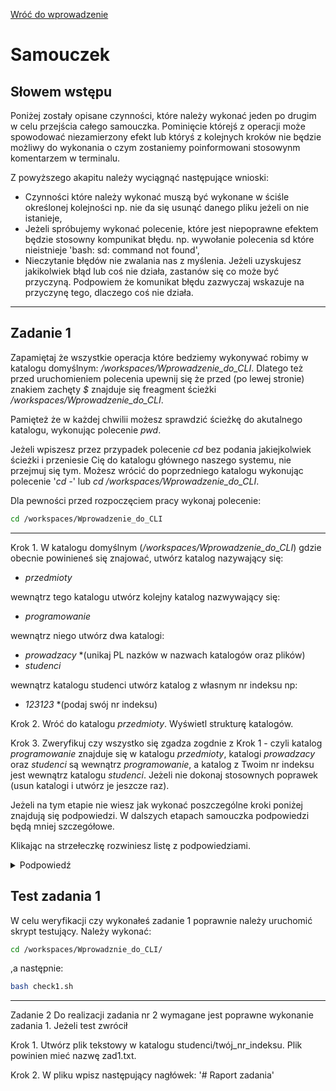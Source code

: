 [Wróć do wprowadzenie](./wprowadzenie.md)
# Samouczek
## Słowem wstępu
Poniżej zostały opisane czynności, które należy wykonać jeden po drugim w celu przejścia całego samouczka. Pominięcie którejś z operacji może spowodować niezamierzony efekt lub któryś z kolejnych kroków nie będzie możliwy do wykonania o czym zostaniemy poinformowani stosowynm komentarzem w terminalu.

Z powyższego akapitu należy wyciągnąć następujące wnioski:
- Czynności które należy wykonać muszą być wykonane w ściśle określonej kolejności np. nie da się usunąć danego pliku jeżeli on nie istanieje,
- Jeżeli spróbujemy wykonać polecenie, które jest niepoprawne efektem będzie stosowny kompunikat błędu. np. wywołanie polecenia sd które nieistnieje 'bash: sd: command not found',
- Nieczytanie błędów nie zwalania nas z myślenia. Jeżeli uzyskujesz jakikolwiek błąd lub coś nie działa, zastanów się co może być przyczyną. Podpowiem że komunikat błędu zazwyczaj wskazuje na przyczynę tego, dlaczego coś nie działa. 

___

## Zadanie 1
Zapamiętaj że wszystkie operacja które bedziemy wykonywać robimy w katalogu domyślnym: */workspaces/Wprowadzenie_do_CLI*. Dlatego też przed uruchomieniem polecenia upewnij się że przed (po lewej stronie)  znakiem zachęty *$* znajduje się freagment ścieżki */workspaces/Wprowadzenie_do_CLI*.

Pamięteż że w każdej chwilii możesz sprawdzić ścieżkę do akutalnego katalogu, wykonując polecenie *pwd*.

Jeżeli wpiszesz przez przypadek polecenie *cd* bez podania jakiejkolwiek ścieżki i przeniesie Cię do katalogu głównego naszego systemu, nie przejmuj się tym. Możesz wrócić do poprzedniego katalogu wykonując polecenie '*cd -*' lub *cd /workspaces/Wprowadzenie_do_CLI*.

Dla pewności przed rozpoczęciem pracy wykonaj polecenie:
```bash
cd /workspaces/Wprowadzenie_do_CLI
```
___
Krok 1. W katalogu domyślnym (*/workspaces/Wprowadzenie_do_CLI*) gdzie obecnie powinieneś się znajować, utwórz katalog nazywający się:
- *przedmioty*

wewnątrz tego katalogu utwórz kolejny katalog nazwywający się: 
- *programowanie*

wewnątrz niego utwórz dwa katalogi:
- *prowadzacy* *(unikaj PL nazków w nazwach katalogów oraz plików)
- *studenci*

wewnątrz katalogu studenci utwórz katalog z własnym nr indeksu np:
- *123123* *(podaj swój nr indeksu)

Krok 2. Wróć do katalogu *przedmioty*. Wyświetl strukturę katalogów.

Krok 3. Zweryfikuj czy wszystko się zgadza zogdnie z Krok 1 - czyli katalog *programowanie* znajduje się w katalogu *przedmioty*, katalogi *prowadzacy* oraz *studenci* są wewnątrz *programowanie*, a katalog z Twoim nr indeksu jest wewnątrz katalogu *studenci*. Jeżeli nie dokonaj stosownych poprawek (usun katalogi i utwórz je jeszcze raz).


Jeżeli na tym etapie nie wiesz jak wykonać poszczególne kroki poniżej znajdują się podpowiedzi. W dalszych etapach samouczka podpowiedzi będą mniej szczegółowe. 

Klikając na strzełeczkę rozwiniesz listę z podpowiedziami.


<details>
  <summary>Podpowiedź</summary>

  0. Wykorzystaj polecenie w celu upewnienia się że jesteś we właściwym katalgu
  ```bash
  pwd
  ```
  jeżeli zwóciona ścieżka to /workspaces/Wprowadzenie_do_CLI znaczy ze jesteś w odpowiednim miejscu.
  Jeżeli nie to wróć do tego katalogu wpisując:
  ```bash
  cd /workspaces/Wprowadzenie_do_CLI
  ```
  1. Wykorzystaj polecenie :
  ```bash
  mkdir przedmiot
  ```
  2. Przejdź do katalogu przedmiot za pomocą:
  ```bash
  cd przedmiot
  ```
  3. Wykorzystaj polecenie:
  ```bash
  ls
  ``` 
  Aby upewnić się że w katalogu nie ma jeszcze każdnych plików.

  4. Wykorzystaj polecenie:
  ```bash
  mkdir programowanie
  ```
  5. Wykorzystaj polecenie:
  ```bash
  cd programowanie
  ```
  6. Wykorzystaj polecenie:
  ```bash
  ls
  ``` 
  Aby upewnić się że w katalogu nie ma jeszcze każdnych plików.

  7. Wykorzystaj polecenie
  ```bash
  mkdir prowadzacy
  ``` 
  8. Wykorzystaj polecenie
  ```bash
  mkdir studenci
  ``` 
  9. Wykorzystaj polecenie:
  ```bash
  ls
  ``` 
  Aby upewnić się że w katalogu zostały utworzone dwa nowe katalogi.

  10. Przejdź do katalogu studenci za pomocą
  ```bash
  cd studenci
  ```
  11. Wykorzystaj polecenie gdzie zamiast 123123 podaj wlasny nr indeksu
  ```bash
  mkdir 123123
  ```
  12. Wróć do katalogu */workspaces/Wprowadzenie_do_CLI*
  ```bash
  cd /workspaces/Wprowadzenie_do_CLI
  ```
  13. Wykorzystaj polecenie
  ```bash
  tree
  ```   
</details>

## Test zadania 1
W celu weryfikacji czy wykonałeś zadanie 1 poprawnie należy uruchomić skrypt testujący.
Należy wykonać:
```bash
cd /workspaces/Wprowadznie_do_CLI/
```
,a następnie:
```bash
bash check1.sh
```



___
Zadanie 2
Do realizacji zadania nr 2 wymagane jest poprawne wykonanie zadania 1.
Jeżeli test zwrócił  

Krok 1. Utwórz plik tekstowy w katalogu studenci/twój_nr_indeksu. Plik powinien mieć nazwę zad1.txt.

Krok 2. W pliku wpisz następujący nagłówek:
'# Raport zadania'
